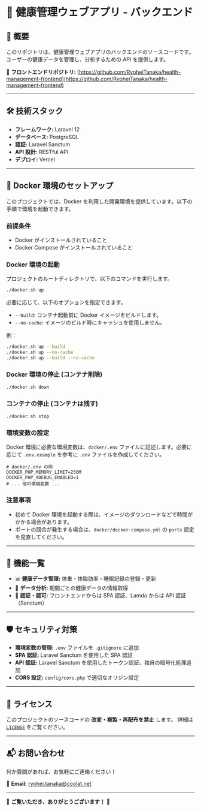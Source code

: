 # 🏥 健康管理ウェブアプリ - バックエンド

## 📌 概要

このリポジトリは、健康管理ウェブアプリのバックエンドのソースコードです。
ユーザーの健康データを管理し、分析するための API を提供します。

🔗 **フロントエンドリポジトリ:** [https://github.com/RyoheiTanaka/health-management-frontend](https://github.com/RyoheiTanaka/health-management-frontend)

---

## 🛠 技術スタック

-   **フレームワーク:** Laravel 12
-   **データベース:** PostgreSQL
-   **認証:** Laravel Sanctum
-   **API 設計:** RESTful API
-   **デプロイ:** Vercel

---

## 🔧 Docker 環境のセットアップ

このプロジェクトでは、Docker を利用した開発環境を提供しています。以下の手順で環境を起動できます。

### 前提条件

-   Docker がインストールされていること
-   Docker Compose がインストールされていること

### Docker 環境の起動

プロジェクトのルートディレクトリで、以下のコマンドを実行します。

```bash
./docker.sh up
```

必要に応じて、以下のオプションを指定できます。

-   `--build`: コンテナ起動前に Docker イメージをビルドします。
-   `--no-cache`: イメージのビルド時にキャッシュを使用しません。

例：

```bash
./docker.sh up --build
./docker.sh up --no-cache
./docker.sh up --build --no-cache
```

### Docker 環境の停止 (コンテナ削除)

```bash
./docker.sh down
```

### コンテナの停止 (コンテナは残す)

```bash
./docker.sh stop
```

### 環境変数の設定

Docker 環境に必要な環境変数は、`docker/.env` ファイルに記述します。必要に応じて `.env.example` を参考に `.env` ファイルを作成してください。

```
# docker/.env の例
DOCKER_PHP_MEMORY_LIMIT=256M
DOCKER_PHP_XDEBUG_ENABLED=1
# ... 他の環境変数 ...
```

### 注意事項

-   初めて Docker 環境を起動する際は、イメージのダウンロードなどで時間がかかる場合があります。
-   ポートの競合が発生する場合は、`docker/docker-compose.yml` の `ports` 設定を見直してください。

---

## 📂 機能一覧

-   📊 **健康データ管理:** 体重・体脂肪率・睡眠記録の登録・更新
-   📅 **データ分析:** 期間ごとの健康データの情報取得
-   🔑 **認証・認可:** フロントエンドからは SPA 認証、Lamda からは API 認証（Sanctum）

---

## 🛡 セキュリティ対策

-   **環境変数の管理:** `.env` ファイルを `.gitignore` に追加
-   **SPA 認証:** Laravel Sanctum を使用した SPA 認証
-   **API 認証:** Laravel Sanctum を使用したトークン認証、独自の暗号化処理追加
-   **CORS 設定:** `config/cors.php` で適切なオリジン設定

---

## 📝 ライセンス

このプロジェクトのソースコードの **改変・複製・再配布を禁止** します。
詳細は [`LICENSE`](./LICENSE) をご覧ください。

---

## 📬 お問い合わせ

何か質問があれば、お気軽にご連絡ください！

📧 **Email:** ryohei.tanaka@coolat.net

---

🚀 **ご覧いただき、ありがとうございます！** 🙌

